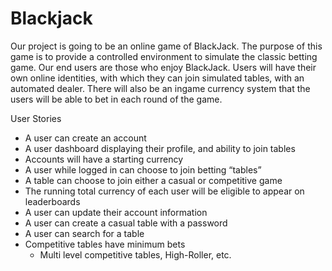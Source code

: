 # Blackjack

Our project is going to be an online game of BlackJack. The purpose of this game is to provide a controlled environment to simulate the classic betting game. Our end users are those who enjoy BlackJack. Users will have their own online identities, with which they can join simulated tables, with an automated dealer. There will also be an ingame currency system that the users will be able to bet in each round of the game.

User Stories
* A user can create an account
* A user dashboard displaying their profile, and ability to join tables
* Accounts will have a starting currency
* A user while logged in can choose to join betting “tables”
* A table can choose to join either a casual or competitive game
* The running total currency of each user will be eligible to appear on leaderboards
* A user can update their account information
* A user can create a casual table with a password 
* A user can search for a table
* Competitive tables have minimum bets 
  * Multi level competitive tables, High-Roller, etc.
